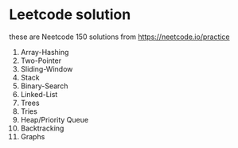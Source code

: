 # Leetcode solution

these are Neetcode 150 solutions from https://neetcode.io/practice

1. Array-Hashing
2. Two-Pointer
3. Sliding-Window
4. Stack
5. Binary-Search
6. Linked-List
7. Trees
8. Tries
9. Heap/Priority Queue
10. Backtracking
11. Graphs
